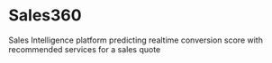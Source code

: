 Sales360
=================
Sales Intelligence platform predicting realtime conversion score with recommended services for a sales quote
